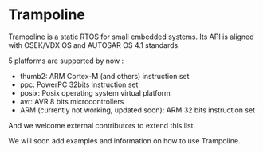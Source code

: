 # Trampoline

Trampoline is a static RTOS for small embedded systems.
Its API is aligned with OSEK/VDX OS and AUTOSAR OS 4.1 standards.

5 platforms are supported by now :

* thumb2: ARM Cortex-M (and others) instruction set
* ppc: PowerPC 32bits instruction set
* posix: Posix operating system virtual platform
* avr: AVR 8 bits microcontrollers
* ARM (currently not working, updated soon): ARM 32 bits instruction set

And we welcome external contributors to extend this list.

We will soon add examples and information on how to use Trampoline.
